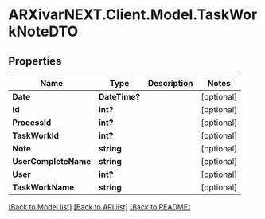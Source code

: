 # ARXivarNEXT.Client.Model.TaskWorkNoteDTO
## Properties

Name | Type | Description | Notes
------------ | ------------- | ------------- | -------------
**Date** | **DateTime?** |  | [optional] 
**Id** | **int?** |  | [optional] 
**ProcessId** | **int?** |  | [optional] 
**TaskWorkId** | **int?** |  | [optional] 
**Note** | **string** |  | [optional] 
**UserCompleteName** | **string** |  | [optional] 
**User** | **int?** |  | [optional] 
**TaskWorkName** | **string** |  | [optional] 

[[Back to Model list]](../README.md#documentation-for-models) [[Back to API list]](../README.md#documentation-for-api-endpoints) [[Back to README]](../README.md)

